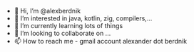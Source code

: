 - 👋 Hi, I’m @alexberdnik
- 👀 I’m interested in java, kotlin, zig, compilers,...
- 🌱 I’m currently learning lots of things
- 💞️ I’m looking to collaborate on ...
- 📫 How to reach me - gmail account alexander dot berdnik

<!---
alexberdnik/alexberdnik is a ✨ special ✨ repository because its `README.md` (this file) appears on your GitHub profile.
You can click the Preview link to take a look at your changes.
--->
